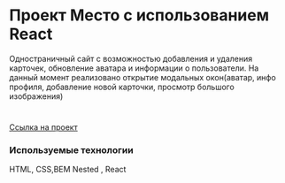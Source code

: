 # Проект Место с использованием React

Одностраничный сайт с возможностью добавления и удаления карточек, обновление аватара и информации о пользователи. На данный момент реализовано открытие модальных окон(аватар, инфо профиля, добавление новой карточки, просмотр большого изображения)

#

[Ссылка на проект](https://alexandravia.github.io/react-mesto-auth/)

### Используемые технологии

HTML, CSS,BEM Nested , React

